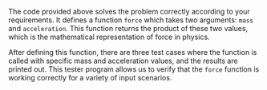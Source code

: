  The code provided above solves the problem correctly according to your requirements. It defines a function `force` which takes two arguments: `mass` and `acceleration`. This function returns the product of these two values, which is the mathematical representation of force in physics.

   After defining this function, there are three test cases where the function is called with specific mass and acceleration values, and the results are printed out. This tester program allows us to verify that the `force` function is working correctly for a variety of input scenarios.